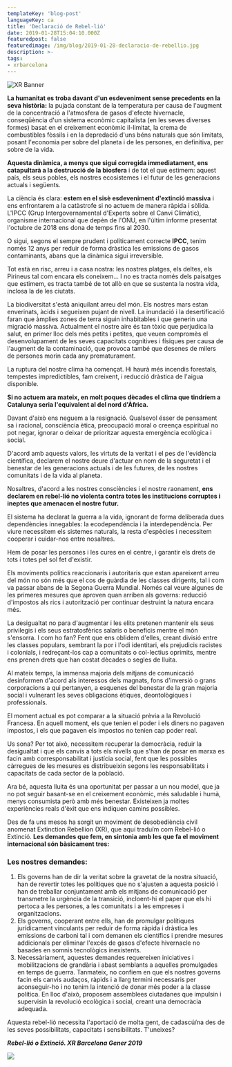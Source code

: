 ```yaml
---
templateKey: 'blog-post'
languageKey: ca
title: 'Declaració de Rebel-lió'
date: 2019-01-28T15:04:10.000Z
featuredpost: false
featuredimage: /img/blog/2019-01-28-declaracio-de-rebellio.jpg
description: >-
tags:
- xrbarcelona
---
```

![XR Banner](/img/blog/2019-01-28-declaracio-de-rebellio.jpg)

**La humanitat es troba davant d'un esdeveniment sense precedents en la seva història:** la pujada constant de la temperatura per causa de l'augment de la concentració a l'atmosfera de gasos d'efecte hivernacle, conseqüència d'un sistema econòmic capitalista (en les seves diverses formes) basat en el creixement econòmic il-limitat, la crema de combustibles fòssils i en la depredació d'uns béns naturals que són limitats, posant l'economia per sobre del planeta i de les persones, en definitiva, per sobre de la vida.

**Aquesta dinàmica, a menys que sigui corregida immediatament, ens catapultarà a la destrucció de la biosfera** i de tot el que estimem: aquest país, els seus pobles, els nostres ecosistemes i el futur de les generacions actuals i següents.

La ciència és clara: **estem en el sisè esdeveniment d'extinció massiva** i ens enfrontarem a la catàstrofe si no actuem de manera ràpida i sòlida. L'IPCC (Grup Intergovernamental d'Experts sobre el Canvi Climàtic), organisme internacional que depèn de l'ONU, en l'últim informe presentat l'octubre de 2018 ens dona de temps fins al 2030.

O sigui, segons el sempre prudent i políticament correcte **IPCC**, tenim només 12 anys per reduir de forma dràstica les emissions de gasos contaminants, abans que la dinàmica sigui irreversible.

Tot està en risc, arreu i a casa nostra: les nostres platges, els deltes, els Pirineus tal com encara els coneixem... I no es tracta només dels paisatges que estimem, es tracta també de tot allò en que se sustenta la nostra vida, inclosa la de les ciutats.

La biodiversitat s'està aniquilant arreu del món. Els nostres mars estan enverinats, àcids i segueixen pujant de nivell. La inundació i la desertificació faran que àmplies zones de terra siguin inhabitables i que generin una migració massiva. Actualment el nostre aire és tan tòxic que perjudica la salut, en primer lloc dels més petits i petites, que veuen compromès el desenvolupament de les seves capacitats cognitives i físiques per causa de l'augment de la contaminació, que provoca també que desenes de milers de persones morin cada any prematurament.

La ruptura del nostre clima ha començat. Hi haurà més incendis forestals, tempestes impredictibles, fam creixent, i reducció dràstica de l'aigua disponible.

**Si no actuem ara mateix, en molt poques dècades el clima que tindríem a Catalunya seria l'equivalent al del nord d'Àfrica.**

Davant d'això ens neguem a la resignació. Qualsevol ésser de pensament sa i racional, consciència ètica, preocupació moral o creença espiritual no pot negar, ignorar o deixar de prioritzar aquesta emergència ecològica i social.

D'acord amb aquests valors, les virtuts de la veritat i el pes de l'evidència científica, declarem el nostre deure d'actuar en nom de la seguretat i el benestar de les generacions actuals i de les futures, de les nostres comunitats i de la vida al planeta.

Nosaltres, d'acord a les nostres consciències i el nostre raonament, **ens declarem en rebel-lió no violenta contra totes les institucions corruptes i ineptes que amenacen el nostre futur.**

El sistema ha declarat la guerra a la vida, ignorant de forma deliberada dues dependències innegables: la ecodependència i la interdependència. Per viure necessitem els sistemes naturals, la resta d'espècies i necessitem cooperar i cuidar-nos entre nosaltres.

Hem de posar les persones i les cures en el centre, i garantir els drets de tots i totes pel sol fet d'existir.

Els moviments polítics reaccionaris i autoritaris que estan apareixent arreu del món no són més que el cos de guàrdia de les classes dirigents, tal i com va passar abans de la Segona Guerra Mundial. Només cal veure algunes de les primeres mesures que aproven quan arriben als governs: reducció d'impostos als rics i autorització per continuar destruint la natura encara més.

La desigualtat no para d'augmentar i les elits pretenen mantenir els seus privilegis i els seus estratosfèrics salaris o beneficis mentre el món s'ensorra. I com ho fan? Fent que ens oblidem d'elles, creant divisió entre les classes populars, sembrant la por i l'odi identitari, els prejudicis racistes i colonials, i redreçant-los cap a comunitats o col-lectius oprimits, mentre ens prenen drets que han costat dècades o segles de lluita.

Al mateix temps, la immensa majoria dels mitjans de comunicació desinformen d'acord als interessos dels magnats, fons d'inversió o grans corporacions a qui pertanyen, a esquenes del benestar de la gran majoria social i vulnerant les seves obligacions ètiques, deontològiques i professionals.

El moment actual es pot comparar a la situació prèvia a la Revolució Francesa. En aquell moment, els que tenien el poder i els diners no pagaven impostos, i els que pagaven els impostos no tenien cap poder real.

Us sona? Per tot això, necessitem recuperar la democràcia, reduir la desigualtat i que els canvis a tots els nivells que s'han de posar en marxa es facin amb corresponsabilitat i justícia social, fent que les possibles càrregues de les mesures es distribueixin segons les responsabilitats i capacitats de cada sector de la població.

Ara bé, aquesta lluita és una oportunitat per passar a un nou model, que ja no pot seguir basant-se en el creixement econòmic, més saludable i humà, menys consumista però amb més benestar. Existeixen ja moltes experiències reals d'èxit que ens indiquen camins possibles.

Des de fa uns mesos ha sorgit un moviment de desobediència civil anomenat Extinction Rebellion (XR), que aquí traduïm com Rebel-lió o Extinció. **Les demandes que fem, en sintonia amb les que fa el moviment internacional són bàsicament tres:**

### Les nostres demandes:

1.  Els governs han de dir la veritat sobre la gravetat de la nostra situació, han de revertir totes les polítiques que no s'ajusten a aquesta posició i han de treballar conjuntament amb els mitjans de comunicació per transmetre la urgència de la transició, incloent-hi el paper que els hi pertoca a les persones, a les comunitats i a les empreses i organitzacions.
2.  Els governs, cooperant entre ells, han de promulgar polítiques jurídicament vinculants per reduir de forma ràpida i dràstica les emissions de carboni tal i com demanen els científics i prendre mesures addicionals per eliminar l'excés de gasos d'efecte hivernacle no basades en somnis tecnològics inexistents.
3.  Necessàriament, aquestes demandes requereixen iniciatives i mobilitzacions de grandària i abast semblants a aquelles promulgades en temps de guerra. Tanmateix, no confiem en que els nostres governs facin els canvis audaços, ràpids i a llarg termini necessaris per aconseguir-ho i no tenim la intenció de donar més poder a la classe política. En lloc d'això, proposem assemblees ciutadanes que impulsin i supervisin la revolució ecològica i social, creant una democràcia adequada.

Aquesta rebel-lió necessita l'aportació de molta gent, de cadascú/na des de les seves possibilitats, capacitats i sensibilitats. T'uneixes?

***Rebel-lió o Extinció. XR Barcelona Gener 2019***

![](https://telegra.ph/file/b4524f5673be8abedfa15.jpg)
